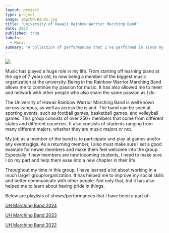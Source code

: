 ```yaml
---
layout: project
type: project
image: img/UH-Bands.jpg
title: "University of Hawaii Rainbow Warrior Marching Band"
date: 2022
published: true
labels:
  - Music
summary: "A collection of performances that I've performed in since my time at the University of Hawaii at Manoa with the Rainbow Warrior Marching Band."
---
```


<img src="uhmb24.jpg">

Music has played a huge role in my life. From starting off learning piano at the age of 7 years old, to now being a member
of the biggest music organization at the university. Being in the Rainbow Warrior Marching Band allows me to continue my passion for music.
It has also allowed me to meet and network with other people who also share the same passion as I do.

The University of Hawaii Rainbow Warrior Marching Band is well known across campus, as well as across the island. The band can be seen at sporting events, such as
football games, basketball games, and volleyball games. This group consists of over 250+ members that come from different states and different countries. It also 
consists of students ranging from many different majors, whether they are music majors or not.

My job as a member of the band is to participate and play at games and/or any events/gigs. As a returning member, I also must make sure I set a good example for newer members and make them feel welcome into the group. Especially if new members are new incoming students, I need to make sure I do my part and help them ease into a new chapter in their life.

Throughout my time in this group, I have learned a lot about working in a much larger group/organization. It has helped me to improve my social skills and better communicate with other people. Not only that, but it has also helped me to learn about having pride in things.

Below are playlists of shows/performances that I have been a part of:

<a href="https://youtube.com/playlist?list=PLzggQyD7SnE2QFrjktKHPRveFILnY0yAO&si=XlEDooacpNFBYlWb">UH Marching Band 2024</a>

<a href="https://youtube.com/playlist?list=PLzggQyD7SnE3MdKq6f8h3F60gw4-UVpjv&si=MC-Dl1PFyCFTVPu1">UH Marching Band 2023</a>

<a href="https://youtube.com/playlist?list=PLzggQyD7SnE21I7JNV3PXJXJdkv9qUQ5v&si=_EnVNk7F1pfQerHE">UH Marching Band 2022</a>
